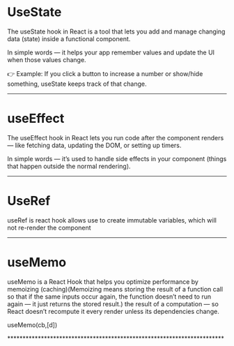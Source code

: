 <h1>UseState</h1>
<p>The useState hook in React is a tool that lets you add and manage changing data (state) inside a functional component.

In simple words — it helps your app remember values and update the UI when those values change.

👉 Example: If you click a button to increase a number or show/hide something, useState keeps track of that change.</p>

********************************************************************

<h1>useEffect</h1>
<p>The useEffect hook in React lets you run code after the component renders — like fetching data, updating the DOM, or setting up timers.

In simple words — it’s used to handle side effects in your component (things that happen outside the normal rendering).</p>

********************************************************************
<h1>UseRef</h1>
<p>useRef is react hook allows use to create immutable variables, which will not re-render the component</p>

*******************************************************************
<h1>useMemo</h1>
<p>useMemo is a React Hook that helps you optimize performance by memoizing (caching)(Memoizing means storing the result of a function call so that if the same inputs occur again, the function doesn’t need to run again — it just returns the stored result.) the result of a computation — so React doesn’t recompute it every render unless its dependencies change.</p>
<p>useMemo(cb,[d])</p>
***********************************************************************